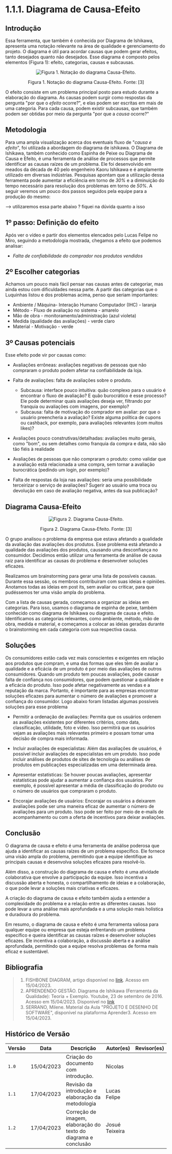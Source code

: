# 1.1.1. Diagrama de Causa-Efeito

## Introdução

Essa ferramenta, que também é conhecida por Diagrama de Ishikawa, apresenta uma notação relevante na área de qualidade
e gerenciamento do projeto. O diagrama é útil para acordar causas que podem gerar efeitos, tanto desejados quanto não
desejados. Esse diagrama é composto pelos elementos (Figura 1): efeito, categorias, causas e subcausas.

<div style="text-align: center"> 

![Figura 1. Notação do diagrama Causa-Efeito.](./assets/causa-efeito-notacao.png)

Figura 1. Notação do diagrama Causa-Efeito. Fonte: [3]
</div>

O efeito consiste em um problema principal posto para estudo durante a elaboração do diagrama. As causas podem surgir
como respostas da pergunta "por que o *efeito* ocorre?", e elas podem ser escritas em mais de uma categoria. Para cada
causa, podem existir subcausas, que também podem ser obtidas por meio da pergunta "por que a *causa* ocorre?"

## Metodologia

Para uma ampla visualização acerca dos eventuais fluxo de "*causa e efeito*", foi utilizada a abordagem do diagrama de ishikawa. O Diagrama de Ishikawa, também conhecido como Espinha de Peixe ou Diagrama de Causa e Efeito, é uma ferramenta de análise de processos que permite identificar as causas raízes de um problema. Ele foi desenvolvido em meados da década de 40  pelo engenheiro Kaoru Ishikawa e é amplamente utilizado em diversas indústrias. Pesquisas apontam que a utilização dessa ferramenta pode aumentar a eficiência em torno de *30%* e a diminuição do tempo necessário para resolução dos problemas em torno de *50%*. A seguir veremos um pouco dos passos seguidos pela equipe para a produção do mesmo: 

--> utilizaremos essa parte abaixo ? fiquei na dúvida quanto a isso
## 1º passo: Definição do efeito

Após ver o vídeo e partir dos elementos elencados pelo Lucas Felipe no Miro, seguindo a metodologia mostrada, chegamos a efeito que podemos analisar:

- *Falta de confiabilidade do comprador nos produtos vendidos*

## 2º Escolher categorias

Achamos um pouco mais fácil pensar nas causas antes de categoriar, mas ainda estou com dificuldades nessa parte. A partir
das categorias que o Luquinhas listou e dos problemas acima, penso que seriam importantes:

- Ambiente / Máquina- Interação Humano Computador (IHC) - laranja
- Método - Fluxo de avaliação no sistema - amarelo
- Mão de obra - monitoramento/administração (azul violeta)
- Medida (qualidade das avaliações) - verde claro
- Material - Motivação - verde

## 3º Causas potenciais

Esse efeito pode vir por causas como:

- Avaliações errôneas: avaliações negativas de pessoas que não compraram o produto podem afetar na confiabilidade da
  loja.
- Falta de avaliações: falta de avaliações sobre o produto.
	- Subcausa: interface pouco intuitiva: quão complexo para o usuário é encontrar o fluxo de avaliação? E quão
	  burocrático é esse processo? Ele pode determinar quais avaliações deseja ver, filtrando por franquia ou avaliações
	  com imagens, por exemplo?
	- Subcausa: falta de motivação do comprador em avaliar: por que o usuário preencheria a avaliação? Existe alguma
	  política de cupons ou cashback, por exemplo, para avaliações relevantes (com muitos likes)?

- Avaliações pouco construtivas/detalhadas:  avaliações muito gerais, como "bom", ou sem detalhes como franquia da
  compra e data, não são tão fiéis à realidade
- Avaliações de pessoas que não compraram o produto: como validar que a avaliação está relacionada a uma compra, sem
  tornar a avaliação burocrática (pedindo um login, por exemplo)?
- Falta de respostas da loja nas avaliações: seria uma possibilidade terceirizar o serviço de avaliações? Sugerir ao
  usuário uma troca ou devolução em caso de avaliação negativa, antes da sua publicação?

## Diagrama Causa-Efeito
<div style="text-align: center"> 

![Figura 2. Diagrama Causa-Efeito.](assets/diagrama-causa-efeito.jpg)

Figura 2. Diagrama Causa-Efeito. Fonte: [3]
</div>

O grupo analisou o problema da empresa que estava afetando a qualidade da avaliação das avaliações dos produtos. Esse problema está afetando a qualidade das avaliações dos produtos, causando uma desconfiança no consumidor. Decidimos então utilizar uma ferramenta de análise de causa raiz para identificar as causas do problema e desenvolver soluções eficazes.

Realizamos um brainstorming para gerar uma lista de possíveis causas. Durante essa sessão, os membros contribuiram com suas ideias e opiniões. Anotamos todas as ideias em post its, sem avaliar ou criticar, para que pudéssemos ter uma visão ampla do problema.

Com a lista de causas gerada, começamos a organizar as ideias em categorias. Para isso, usamos o diagrama de espinha de peixe, também conhecido como diagrama de Ishikawa ou diagrama de causa e efeito. Identificamos as categorias relevantes, como ambiente, método, mão de obra, medida e material, e começamos a colocar as ideias geradas durante o brainstorming em cada categoria com sua respectiva causa.

## Soluções

Os consumidores estão cada vez mais conscientes e exigentes em relação aos produtos que compram, e uma das formas que eles têm de avaliar a qualidade e a eficácia de um produto é por meio das avaliações de outros consumidores. Quando um produto tem poucas avaliações, pode causar falta de confiança nos consumidores, que podem questionar a qualidade e a eficácia do produto. Isso pode afetar negativamente as vendas e a reputação da marca. Portanto, é importante para as empresas encontrar soluções eficazes para aumentar o número de avaliações e promover a confiança do consumidor. Logo abaixo foram listadas algumas possíveis soluções para esse problema

- Permitir a ordenação de avaliações: Permita que os usuários ordenem as avaliações existentes por diferentes critérios, como data, classificação, utilidade, foto e vídeo. Isso permitirá que os usuários vejam as avaliações mais relevantes primeiro e possam tomar uma decisão de compra mais informada.

- Incluir avaliações de especialistas: Além das avaliações de usuários, é possível incluir avaliações de especialistas em um produto. Isso pode incluir análises de produtos de sites de tecnologia ou análises de produtos em publicações especializadas em uma determinada área.

- Apresentar estatísticas: Se houver poucas avaliações, apresentar estatísticas pode ajudar a aumentar a confiança dos usuários. Por exemplo, é possível apresentar a média de classificação do produto ou o número de usuários que compraram o produto.

- Encorajar avaliações de usuários: Encorajar os usuários a deixarem avaliações pode ser uma maneira eficaz de aumentar o número de avaliações para um produto. Isso pode ser feito por meio de e-mails de acompanhamento ou com a oferta de incentivos para deixar avaliações.

## Conclusão

O diagrama de causa e efeito é uma ferramenta de análise poderosa que ajuda a identificar as causas raízes de um problema específico. Ele fornece uma visão ampla do problema, permitindo que a equipe identifique as principais causas e desenvolva soluções eficazes para resolvê-lo.

Além disso, a construção do diagrama de causa e efeito é uma atividade colaborativa que envolve a participação da equipe. Isso incentiva a discussão aberta e honesta, o compartilhamento de ideias e a colaboração, o que pode levar a soluções mais criativas e eficazes.

A criação do diagrama de causa e efeito também ajuda a entender a complexidade do problema e a relação entre as diferentes causas. Isso pode levar a uma análise mais aprofundada e a uma solução mais holística e duradoura do problema.

Em resumo, o diagrama de causa e efeito é uma ferramenta valiosa para qualquer equipe ou empresa que esteja enfrentando um problema específico e queira identificar as causas raízes e desenvolver soluções eficazes. Ele incentiva a colaboração, a discussão aberta e a análise aprofundada, permitindo que a equipe resolva problemas de forma mais eficaz e sustentável.

## Bibliografia

> 1. FISHBONE DIAGRAM, artigo disponível no [link](https://asq.org/quality-resources/fishbone). Acesso em 15/04/2023.
> 2. APRENDENDO GESTÃO. Diagrama de Ishikawa (Ferramenta da Qualidade): Teoria + Exemplo. Youtube, 23 de setembro de 2016. Acesso em 15/04/2023. Disponível no [link](https://www.youtube.com/watch?v=U-0qzmFqH-0)
> 3. SERRANO, Milene. Material da Aula "PROJETO E DESENHO DE SOFTWARE", disponível na plataforma Aprender3. Acesso em
15/04/2023.

## Histórico de Versão

| Versão | Data       | Descrição                            | Autor(es) | Revisor(es) |
|--------|------------|--------------------------------------|-----------|-------------|
| `1.0`  | 15/04/2023 | Criação do documento com introdução. | Nicolas   |             |
| `1.1`  | 17/04/2023 | Revisão da introdução e elaboração da metodologia | Lucas Felipe |             |
| `1.2`  | 17/04/2023 | Correção de imagem, elaboração do texto do diagrama e conclusão | Josué Teixeira |             |